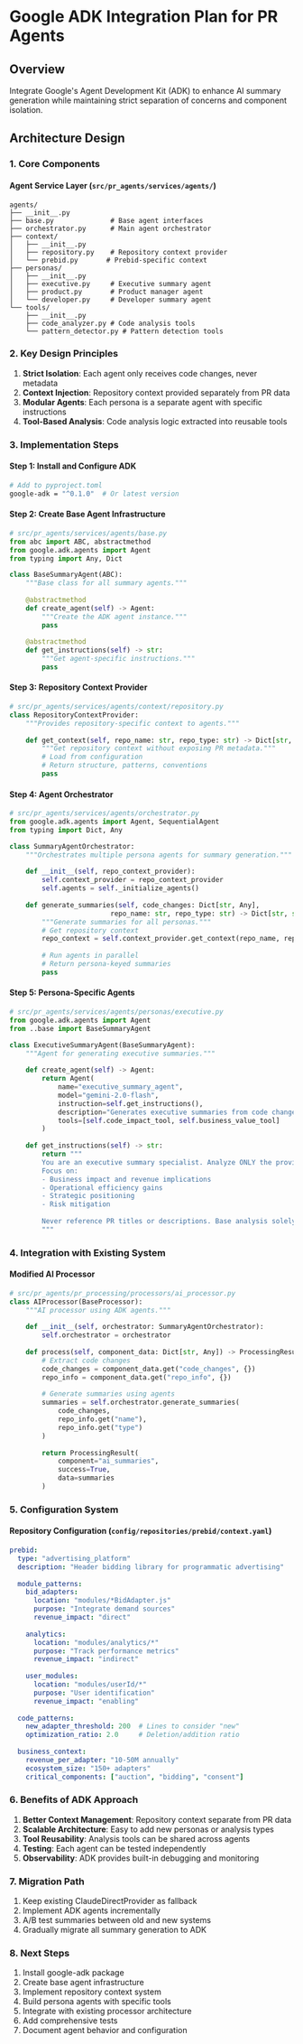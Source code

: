 # Google ADK Integration Plan for PR Agents

## Overview
Integrate Google's Agent Development Kit (ADK) to enhance AI summary generation while maintaining strict separation of concerns and component isolation.

## Architecture Design

### 1. Core Components

#### Agent Service Layer (`src/pr_agents/services/agents/`)
```
agents/
├── __init__.py
├── base.py              # Base agent interfaces
├── orchestrator.py      # Main agent orchestrator
├── context/
│   ├── __init__.py
│   ├── repository.py    # Repository context provider
│   └── prebid.py       # Prebid-specific context
├── personas/
│   ├── __init__.py
│   ├── executive.py     # Executive summary agent
│   ├── product.py       # Product manager agent
│   └── developer.py     # Developer summary agent
└── tools/
    ├── __init__.py
    ├── code_analyzer.py # Code analysis tools
    └── pattern_detector.py # Pattern detection tools
```

### 2. Key Design Principles

1. **Strict Isolation**: Each agent only receives code changes, never metadata
2. **Context Injection**: Repository context provided separately from PR data
3. **Modular Agents**: Each persona is a separate agent with specific instructions
4. **Tool-Based Analysis**: Code analysis logic extracted into reusable tools

### 3. Implementation Steps

#### Step 1: Install and Configure ADK
```bash
# Add to pyproject.toml
google-adk = "^0.1.0"  # Or latest version
```

#### Step 2: Create Base Agent Infrastructure
```python
# src/pr_agents/services/agents/base.py
from abc import ABC, abstractmethod
from google.adk.agents import Agent
from typing import Any, Dict

class BaseSummaryAgent(ABC):
    """Base class for all summary agents."""
    
    @abstractmethod
    def create_agent(self) -> Agent:
        """Create the ADK agent instance."""
        pass
    
    @abstractmethod
    def get_instructions(self) -> str:
        """Get agent-specific instructions."""
        pass
```

#### Step 3: Repository Context Provider
```python
# src/pr_agents/services/agents/context/repository.py
class RepositoryContextProvider:
    """Provides repository-specific context to agents."""
    
    def get_context(self, repo_name: str, repo_type: str) -> Dict[str, Any]:
        """Get repository context without exposing PR metadata."""
        # Load from configuration
        # Return structure, patterns, conventions
        pass
```

#### Step 4: Agent Orchestrator
```python
# src/pr_agents/services/agents/orchestrator.py
from google.adk.agents import Agent, SequentialAgent
from typing import Dict, Any

class SummaryAgentOrchestrator:
    """Orchestrates multiple persona agents for summary generation."""
    
    def __init__(self, repo_context_provider):
        self.context_provider = repo_context_provider
        self.agents = self._initialize_agents()
    
    def generate_summaries(self, code_changes: Dict[str, Any], 
                         repo_name: str, repo_type: str) -> Dict[str, str]:
        """Generate summaries for all personas."""
        # Get repository context
        repo_context = self.context_provider.get_context(repo_name, repo_type)
        
        # Run agents in parallel
        # Return persona-keyed summaries
        pass
```

#### Step 5: Persona-Specific Agents
```python
# src/pr_agents/services/agents/personas/executive.py
from google.adk.agents import Agent
from ..base import BaseSummaryAgent

class ExecutiveSummaryAgent(BaseSummaryAgent):
    """Agent for generating executive summaries."""
    
    def create_agent(self) -> Agent:
        return Agent(
            name="executive_summary_agent",
            model="gemini-2.0-flash",
            instruction=self.get_instructions(),
            description="Generates executive summaries from code changes",
            tools=[self.code_impact_tool, self.business_value_tool]
        )
    
    def get_instructions(self) -> str:
        return """
        You are an executive summary specialist. Analyze ONLY the provided code changes.
        Focus on:
        - Business impact and revenue implications
        - Operational efficiency gains
        - Strategic positioning
        - Risk mitigation
        
        Never reference PR titles or descriptions. Base analysis solely on code patterns.
        """
```

### 4. Integration with Existing System

#### Modified AI Processor
```python
# src/pr_agents/pr_processing/processors/ai_processor.py
class AIProcessor(BaseProcessor):
    """AI processor using ADK agents."""
    
    def __init__(self, orchestrator: SummaryAgentOrchestrator):
        self.orchestrator = orchestrator
    
    def process(self, component_data: Dict[str, Any]) -> ProcessingResult:
        # Extract code changes
        code_changes = component_data.get("code_changes", {})
        repo_info = component_data.get("repo_info", {})
        
        # Generate summaries using agents
        summaries = self.orchestrator.generate_summaries(
            code_changes, 
            repo_info.get("name"),
            repo_info.get("type")
        )
        
        return ProcessingResult(
            component="ai_summaries",
            success=True,
            data=summaries
        )
```

### 5. Configuration System

#### Repository Configuration (`config/repositories/prebid/context.yaml`)
```yaml
prebid:
  type: "advertising_platform"
  description: "Header bidding library for programmatic advertising"
  
  module_patterns:
    bid_adapters:
      location: "modules/*BidAdapter.js"
      purpose: "Integrate demand sources"
      revenue_impact: "direct"
    
    analytics:
      location: "modules/analytics/*"
      purpose: "Track performance metrics"
      revenue_impact: "indirect"
    
    user_modules:
      location: "modules/userId/*"
      purpose: "User identification"
      revenue_impact: "enabling"
  
  code_patterns:
    new_adapter_threshold: 200  # Lines to consider "new"
    optimization_ratio: 2.0     # Deletion/addition ratio
  
  business_context:
    revenue_per_adapter: "10-50M annually"
    ecosystem_size: "150+ adapters"
    critical_components: ["auction", "bidding", "consent"]
```

### 6. Benefits of ADK Approach

1. **Better Context Management**: Repository context separate from PR data
2. **Scalable Architecture**: Easy to add new personas or analysis types
3. **Tool Reusability**: Analysis tools can be shared across agents
4. **Testing**: Each agent can be tested independently
5. **Observability**: ADK provides built-in debugging and monitoring

### 7. Migration Path

1. Keep existing ClaudeDirectProvider as fallback
2. Implement ADK agents incrementally
3. A/B test summaries between old and new systems
4. Gradually migrate all summary generation to ADK

### 8. Next Steps

1. Install google-adk package
2. Create base agent infrastructure
3. Implement repository context system
4. Build persona agents with specific tools
5. Integrate with existing processor architecture
6. Add comprehensive tests
7. Document agent behavior and configuration
